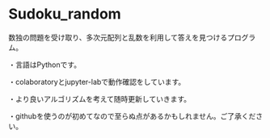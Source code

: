 # Sudoku_random
数独の問題を受け取り、多次元配列と乱数を利用して答えを見つけるプログラム。

・言語はPythonです。

・colaboratoryとjupyter-labで動作確認をしています。

・より良いアルゴリズムを考えて随時更新していきます。

・githubを使うのが初めてなので至らぬ点があるかもしれません。ご了承ください。
